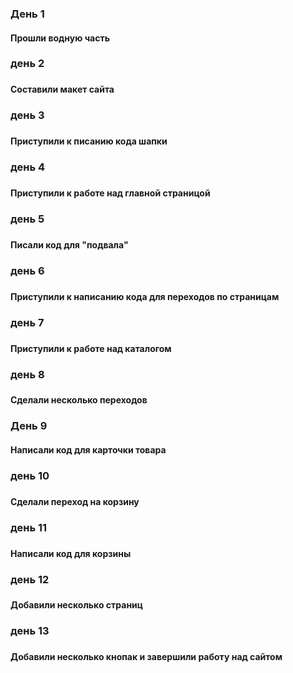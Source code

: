 <h3>День 1</h3>
<h4>Прошли водную часть</h4>
<h3>день 2<h3>
<h4>Составили макет сайта</h4>
<h3>день 3<h3>
<h4>Приступили к писанию кода шапки</h4>
<h3>день 4<h3>
<h4>Приступили к работе над главной страницой</h4>
<h3>день 5<h3>
<h4>Писали код для "подвала"</h4>
<h3>день 6<h3>
<h4>Приступили к написанию кода для переходов по страницам</h4>
<h3>день 7<h3>
<h4>Приступили к работе над каталогом</h4>
<h3>день 8<h3>
<h4>Сделали несколько переходов</h4>
<h3>День 9</h3>
<h4>Написали код для карточки товара</h4>
<h3>день 10<h3>
<h4>Сделали переход на корзину</h4>
<h3>день 11<h3>
<h4>Написали код для корзины</h4>
<h3>день 12<h3>
<h4>Добавили несколько страниц</h4>
<h3>день 13<h3>
<h4>Добавили несколько кнопак и завершили работу над сайтом</h4>
